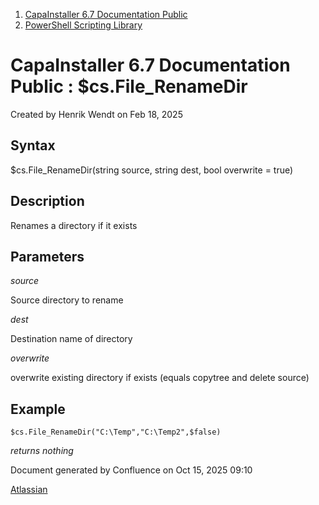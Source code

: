 <div id="page">

<div id="main" class="aui-page-panel">

<div id="main-header">

<div id="breadcrumb-section">

1.  [CapaInstaller 6.7 Documentation Public](index.html)
2.  [PowerShell Scripting Library](PowerShell-Scripting-Library_20342578761.html)

</div>

# <span id="title-text"> CapaInstaller 6.7 Documentation Public : \$cs.File_RenameDir </span>

</div>

<div id="content" class="view">

<div class="page-metadata">

Created by <span class="author"> Henrik Wendt</span> on Feb 18, 2025

</div>

<div id="main-content" class="wiki-content group">

## Syntax

\$cs.File_RenameDir(string source, string dest, bool overwrite = true)

## Description

Renames a directory if it exists

## Parameters

*source*

Source directory to rename

*dest*

Destination name of directory

*overwrite*

overwrite existing directory if exists (equals copytree and delete source)

## Example

<div class="code panel pdl" style="border-width: 1px;">

<div class="codeContent panelContent pdl">

``` syntaxhighlighter-pre
$cs.File_RenameDir("C:\Temp","C:\Temp2",$false)
```

</div>

</div>

*returns nothing*

</div>

</div>

</div>

<div id="footer" role="contentinfo">

<div class="section footer-body">

Document generated by Confluence on Oct 15, 2025 09:10

<div id="footer-logo">

[Atlassian](http://www.atlassian.com/)

</div>

</div>

</div>

</div>

